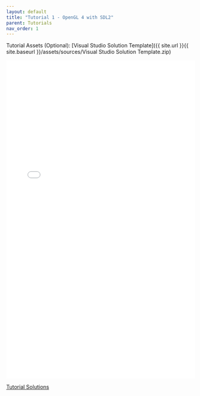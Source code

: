 ```yaml
---
layout: default
title: "Tutorial 1 - OpenGL 4 with SDL2"
parent: Tutorials
nav_order: 1
---
```


Tutorial Assets (Optional): [Visual Studio Solution Template]({{ site.url }}{{ site.baseurl }}/assets/sources/Visual Studio Solution Template.zip)

<embed src="{{ site.baseurl }}/pdfs/Tutorial%201%20-%20OpenGL%204%20with%20SDL2.pdf" type="application/pdf" width="100%" height="850px"/>

[Tutorial Solutions](https://github.com/sibras/OpenGL4-Tutorials)
